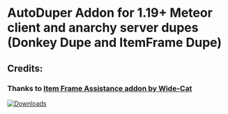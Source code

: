# AutoDuper Addon for 1.19+ Meteor client and anarchy server dupes (Donkey Dupe and ItemFrame Dupe)

## Credits:
### Thanks to [Item Frame Assistance addon by Wide-Cat](https://github.com/Wide-Cat/item-frame-dupe-addon)

[![Downloads](https://img.shields.io/github/downloads/tanishisherewithhh/AutoDuperAddon/total?color=blueviolet&style=for-the-badge)](https://github.com/tanishisherewithhh/AutoDuperAddon/releases/tag/v1.1.2)
